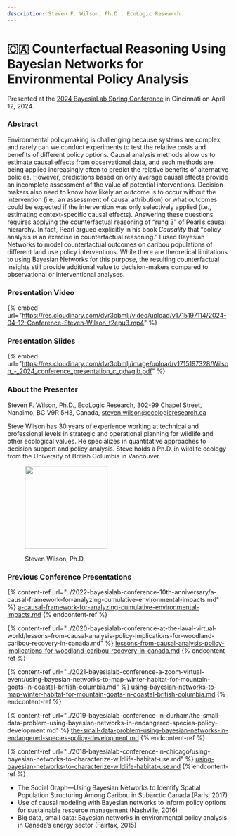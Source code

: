 ```yaml
---
description: Steven F. Wilson, Ph.D., EcoLogic Research
---
```


# 🇨🇦 Counterfactual Reasoning Using Bayesian Networks for Environmental Policy Analysis

Presented at the [2024 BayesiaLab Spring Conference](./) in Cincinnati on April 12, 2024.

### Abstract

Environmental policymaking is challenging because systems are complex, and rarely can we conduct experiments to test the relative costs and benefits of different policy options. Causal analysis methods allow us to estimate causal effects from observational data, and such methods are being applied increasingly often to predict the relative benefits of alternative policies. However, predictions based on only average causal effects provide an incomplete assessment of the value of potential interventions. Decision-makers also need to know how likely an outcome is to occur without the intervention (i.e., an assessment of causal attribution) or what outcomes could be expected if the intervention was only selectively applied (i.e., estimating context-specific causal effects). Answering these questions requires applying the counterfactual reasoning of “rung 3” of Pearl’s causal hierarchy. In fact, Pearl argued explicitly in his book _Causality_ that “policy analysis is an exercise in counterfactual reasoning.” I used Bayesian Networks to model counterfactual outcomes on caribou populations of different land use policy interventions. While there are theoretical limitations to using Bayesian Networks for this purpose, the resulting counterfactual insights still provide additional value to decision-makers compared to observational or interventional analyses.

### Presentation Video

{% embed url="https://res.cloudinary.com/dvr3obmlj/video/upload/v1715197114/2024-04-12-Conference-Steven-Wilson_t2epu3.mp4" %}

### Presentation Slides

{% embed url="https://res.cloudinary.com/dvr3obmlj/image/upload/v1715197328/Wilson_-_2024_conference_presentation_c_qdwgib.pdf" %}

### About the Presenter

Steven F. Wilson, Ph.D., EcoLogic Research, 302-99 Chapel Street, Nanaimo, BC V9R 5H3, Canada, [steven.wilson@ecologicresearch.ca](mailto:steven.wilson@ecologicresearch.ca)

Steve Wilson has 30 years of experience working at technical and professional levels in strategic and operational planning for wildlife and other ecological values. He specializes in quantitative approaches to decision support and policy analysis. Steve holds a Ph.D. in wildlife ecology from the University of British Columbia in Vancouver.

<figure><img src="https://bayesia.clickhelp.co/resources/Storage/bayesialab-knowledge-hub/2020_Conference/Conference-Presentations/Steve-Wilson/Steve-Wilson.jpg" alt="" width="188"><figcaption><p>Steven Wilson, Ph.D.</p></figcaption></figure>

### Previous Conference Presentations&#x20;

{% content-ref url="../2022-bayesialab-conference-10th-anniversary/a-causal-framework-for-analyzing-cumulative-environmental-impacts.md" %}
[a-causal-framework-for-analyzing-cumulative-environmental-impacts.md](../2022-bayesialab-conference-10th-anniversary/a-causal-framework-for-analyzing-cumulative-environmental-impacts.md)
{% endcontent-ref %}

{% content-ref url="../2020-bayesialab-conference-at-the-laval-virtual-world/lessons-from-causal-analysis-policy-implications-for-woodland-caribou-recovery-in-canada.md" %}
[lessons-from-causal-analysis-policy-implications-for-woodland-caribou-recovery-in-canada.md](../2020-bayesialab-conference-at-the-laval-virtual-world/lessons-from-causal-analysis-policy-implications-for-woodland-caribou-recovery-in-canada.md)
{% endcontent-ref %}

{% content-ref url="../2021-bayesialab-conference-a-zoom-virtual-event/using-bayesian-networks-to-map-winter-habitat-for-mountain-goats-in-coastal-british-columbia.md" %}
[using-bayesian-networks-to-map-winter-habitat-for-mountain-goats-in-coastal-british-columbia.md](../2021-bayesialab-conference-a-zoom-virtual-event/using-bayesian-networks-to-map-winter-habitat-for-mountain-goats-in-coastal-british-columbia.md)
{% endcontent-ref %}

{% content-ref url="../2019-bayesialab-conference-in-durham/the-small-data-problem-using-bayesian-networks-in-endangered-species-policy-development.md" %}
[the-small-data-problem-using-bayesian-networks-in-endangered-species-policy-development.md](../2019-bayesialab-conference-in-durham/the-small-data-problem-using-bayesian-networks-in-endangered-species-policy-development.md)
{% endcontent-ref %}

{% content-ref url="../2018-bayesialab-conference-in-chicago/using-bayesian-networks-to-characterize-wildlife-habitat-use.md" %}
[using-bayesian-networks-to-characterize-wildlife-habitat-use.md](../2018-bayesialab-conference-in-chicago/using-bayesian-networks-to-characterize-wildlife-habitat-use.md)
{% endcontent-ref %}

* The Social Graph—Using Bayesian Networks to Identify Spatial Population Structuring Among Caribou in Subarctic Canada (Paris, 2017)
* Use of causal modeling with Bayesian networks to inform policy options for sustainable resource management (Nashville, 2016)
* Big data, small data: Bayesian networks in environmental policy analysis in Canada’s energy sector (Fairfax, 2015)


